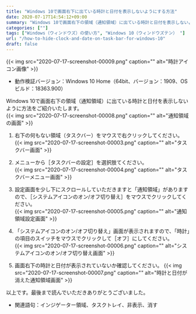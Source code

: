 ```yaml
---
title: "Windows 10で画面右下に出ている時計と日付を表示しないようにする方法"
date: 2020-07-17T14:54:12+09:00
summary: "Windows 10で画面右下の領域（通知領域）に出ている時計と日付を表示しないように方法をご紹介いたします。  "
categories: [""]
tags: ["Windows（ウィンドウズ）の使い方", "Windows 10（ウィンドウズテン） "]
url: "/how-to-hide-clock-and-date-on-task-bar-for-windows-10"
draft: false
---
```


{{< img src="2020-07-17-screenshot-00009.png" caption="" alt="時計アイコン画像" >}}

- 動作検証バージョン：Windows 10 Home（64bit、バージョン：1909、OSビルド：18363.900）

Windows 10で画面右下の領域（通知領域）に出ている時計と日付を表示しないように方法をご紹介いたします。  
{{< img src="2020-07-17-screenshot-00008.png" caption="" alt="通知領域の画面" >}}

1. 右下の何もない領域（タスクバー）をマウスで右クリックしてください。  
{{< img src="2020-07-17-screenshot-00003.png" caption="" alt="タスクバー画面" >}}

2. メニューから［タスクバーの設定］を選択肢てください。  
{{< img src="2020-07-17-screenshot-00004.png" caption="" alt="タスクバーメニュー画面" >}}

3. 設定画面を少し下にスクロールしていただきますと「通知領域」がありますので、［システムアイコンのオン/オフ切り替え］をマウスでクリックしてください。  
{{< img src="2020-07-17-screenshot-00005.png" caption="" alt="通知領域設定画面" >}}

4. 「システムアイコンのオン/オフ切り替え」画面が表示されますので、「時計」の項目のスイッチをマウスでクリックして［オフ］にしてください。  
{{< img src="2020-07-17-screenshot-00006.png" caption="" alt="システムアイコンのオン/オフ切り替え画面" >}}

5. 画面右下の時計と日付が表示されていないか確認してください。
{{< img src="2020-07-17-screenshot-00007.png" caption="" alt="時計と日付が消えた通知領域画面" >}}

以上です。最後まで読んでいただきありがとうございました。

- 関連語句：インジゲーター領域、タスクトレイ、非表示、消す
